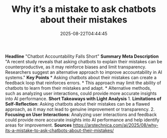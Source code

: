﻿---
title: "Why it’s a mistake to ask chatbots about their mistakes"
date: "2025-08-22T04:44:45"
category: "Markets"
summary: ""
slug: "why its a mistake to ask chatbots about their mistakes"
source_urls:
  - "https://arstechnica.com/ai/2025/08/why-its-a-mistake-to-ask-chatbots-about-their-mistakes/"
seo:
  title: "Why it’s a mistake to ask chatbots about their mistakes | Hash n Hedge"
  description: ""
  keywords: ["news", "markets", "brief"]
---
**Headline** "Chatbot Accountability Falls Short"  **Summary Meta Description** "A recent study reveals that asking chatbots to explain their mistakes can be counterproductive, as it may reinforce biases and limit transparency. Researchers suggest an alternative approach to improve accountability in AI systems."  **Key Points**  * Asking chatbots about their mistakes can create a feedback loop that reinforces errors. * This approach may limit the ability of chatbots to learn from their mistakes and adapt. * Alternative methods, such as analyzing user interactions, could provide more accurate insights into AI performance.  **Short Takeaways with Light Analysis**  1. **Limitations of Self-Reflection**: Asking chatbots about their mistakes can be a flawed approach, as it may not lead to genuine improvement or transparency. 2. **Focusing on User Interactions**: Analyzing user interactions and feedback could provide more accurate insights into AI performance and help identify areas for improvement.  **Sources** https://arstechnica.com/ai/2025/08/why-its-a-mistake-to-ask-chatbots-about-their-mistakes/ 
